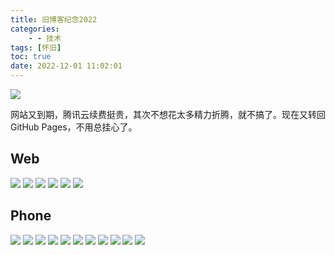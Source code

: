 ```yaml
---
title: 旧博客纪念2022
categories:
    - - 技术
tags: [怀旧]
toc: true
date: 2022-12-01 11:02:01
---
```


![](https://mdreame-1315121834.cos.ap-hongkong.myqcloud.com/markdown-img/202301261703662.png)

网站又到期，腾讯云续费挺贵，其次不想花太多精力折腾，就不搞了。现在又转回 GitHub Pages，不用总挂心了。

<!-- more -->

## Web

![](https://mdreame-1315121834.cos.ap-hongkong.myqcloud.com/markdown-img/202301261703663.gif)
![](https://mdreame-1315121834.cos.ap-hongkong.myqcloud.com/markdown-img/202301261703664.png)
![](https://mdreame-1315121834.cos.ap-hongkong.myqcloud.com/markdown-img/202301261703665.png)
![](https://mdreame-1315121834.cos.ap-hongkong.myqcloud.com/markdown-img/202301261703666.png)
![](https://mdreame-1315121834.cos.ap-hongkong.myqcloud.com/markdown-img/202301261703667.png)
![](https://mdreame-1315121834.cos.ap-hongkong.myqcloud.com/markdown-img/202301261703668.png)

## Phone

![](https://mdreame-1315121834.cos.ap-hongkong.myqcloud.com/markdown-img/202301261703669.JPEG)
![](https://mdreame-1315121834.cos.ap-hongkong.myqcloud.com/markdown-img/202301261703670.JPEG)
![](https://mdreame-1315121834.cos.ap-hongkong.myqcloud.com/markdown-img/202301261703672.JPEG)
![](https://mdreame-1315121834.cos.ap-hongkong.myqcloud.com/markdown-img/202301261703673.PNG)
![](https://mdreame-1315121834.cos.ap-hongkong.myqcloud.com/markdown-img/202301261703674.PNG)
![](https://mdreame-1315121834.cos.ap-hongkong.myqcloud.com/markdown-img/202301261703675.JPEG)
![](https://mdreame-1315121834.cos.ap-hongkong.myqcloud.com/markdown-img/202301261703676.PNG)
![](https://mdreame-1315121834.cos.ap-hongkong.myqcloud.com/markdown-img/202301261703677.PNG)
![](https://mdreame-1315121834.cos.ap-hongkong.myqcloud.com/markdown-img/202301261703678.PNG)
![](https://mdreame-1315121834.cos.ap-hongkong.myqcloud.com/markdown-img/202301261703679.JPG)
![](https://mdreame-1315121834.cos.ap-hongkong.myqcloud.com/markdown-img/202301261703680.png)
